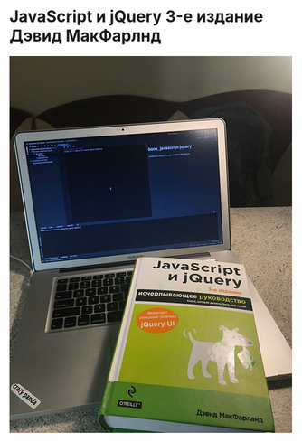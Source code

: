 # JavaScript и jQuery 3-е издание Дэвид МакФарлнд

![JavaScript и jQuery 3-е издание Дэвид МакФарлнд](assets/images/js.jpg)

